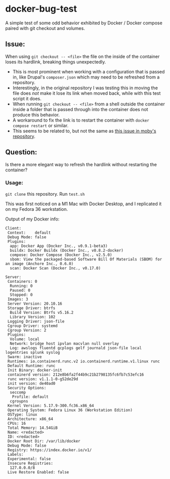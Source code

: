 # docker-bug-test
A simple test of some odd behavior exhibited by Docker / Docker compose paired with git checkout and volumes.

## Issue: 
When using `git checkout -- <file>` the file on the inside of the container loses its hardlink, breaking things unexpectedly.
 - This is most prominent when working with a configuration that is passed in, like Drupal's `composer.json` which may need to be refreshed from a repository.
 - Interestingly, in the original repository I was testing this in moving the file does *not* make it lose its link when moved back, while with this test script it does.
 - When running `git checkout -- <file>` from a shell outside the container inside a folder that is passed through into the container does not produce this behavior.
 - A workaround to fix the link is to restart the container with `docker compose restart` or similar.
 - This seems to be related to, but not the same as [this issue in moby's repository](https://github.com/docker/for-win/issues/5530).

## Question:
Is there a more elegant way to refresh the hardlink without restarting the container?

### Usage: 
`git clone` this repository.
Run `test.sh`

This was first noticed on a M1 Mac with Docker Desktop, and I replicated it on my Fedora 36 workstation.

Output of my Docker info:
```
Client:
 Context:    default
 Debug Mode: false
 Plugins:
  app: Docker App (Docker Inc., v0.9.1-beta3)
  buildx: Docker Buildx (Docker Inc., v0.8.2-docker)
  compose: Docker Compose (Docker Inc., v2.5.0)
  sbom: View the packaged-based Software Bill Of Materials (SBOM) for an image (Anchore Inc., 0.6.0)
  scan: Docker Scan (Docker Inc., v0.17.0)

Server:
 Containers: 0
  Running: 0
  Paused: 0
  Stopped: 0
 Images: 3
 Server Version: 20.10.16
 Storage Driver: btrfs
  Build Version: Btrfs v5.16.2
  Library Version: 102
 Logging Driver: json-file
 Cgroup Driver: systemd
 Cgroup Version: 2
 Plugins:
  Volume: local
  Network: bridge host ipvlan macvlan null overlay
  Log: awslogs fluentd gcplogs gelf journald json-file local logentries splunk syslog
 Swarm: inactive
 Runtimes: io.containerd.runc.v2 io.containerd.runtime.v1.linux runc
 Default Runtime: runc
 Init Binary: docker-init
 containerd version: 212e8b6fa2f44b9c21b2798135fc6fb7c53efc16
 runc version: v1.1.1-0-g52de29d
 init version: de40ad0
 Security Options:
  seccomp
   Profile: default
  cgroupns
 Kernel Version: 5.17.9-300.fc36.x86_64
 Operating System: Fedora Linux 36 (Workstation Edition)
 OSType: linux
 Architecture: x86_64
 CPUs: 16
 Total Memory: 14.54GiB
 Name: <redacted>
 ID: <redacted>
 Docker Root Dir: /var/lib/docker
 Debug Mode: false
 Registry: https://index.docker.io/v1/
 Labels:
 Experimental: false
 Insecure Registries:
  127.0.0.0/8
 Live Restore Enabled: false

```
